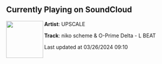 ## Currently Playing on SoundCloud

[<img align="left" width="100" src="https://i1.sndcdn.com/artworks-cz2Hc50s8D7B4KGJ-YX2Lvw-t500x500.jpg">](https://soundcloud.com/upscale-recordings/niko-scheme-o-prime-delta-l-beat)

**Artist**: UPSCALE 

**Track**: niko scheme & O-Prime Delta - L BEAT

Last updated at 03/26/2024 09:10
